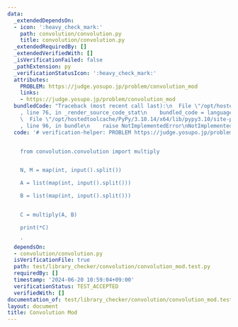 ```yaml
---
data:
  _extendedDependsOn:
  - icon: ':heavy_check_mark:'
    path: convolution/convolution.py
    title: convolution/convolution.py
  _extendedRequiredBy: []
  _extendedVerifiedWith: []
  _isVerificationFailed: false
  _pathExtension: py
  _verificationStatusIcon: ':heavy_check_mark:'
  attributes:
    PROBLEM: https://judge.yosupo.jp/problem/convolution_mod
    links:
    - https://judge.yosupo.jp/problem/convolution_mod
  bundledCode: "Traceback (most recent call last):\n  File \"/opt/hostedtoolcache/PyPy/3.10.14/x64/lib/pypy3.10/site-packages/onlinejudge_verify/documentation/build.py\"\
    , line 76, in _render_source_code_stat\n    bundled_code = language.bundle(\n\
    \  File \"/opt/hostedtoolcache/PyPy/3.10.14/x64/lib/pypy3.10/site-packages/onlinejudge_verify/languages/python.py\"\
    , line 96, in bundle\n    raise NotImplementedError\nNotImplementedError\n"
  code: '# verification-helper: PROBLEM https://judge.yosupo.jp/problem/convolution_mod


    from convolution.convolution import multiply


    N, M = map(int, input().split())

    A = list(map(int, input().split()))

    B = list(map(int, input().split()))


    C = multiply(A, B)

    print(*C)

    '
  dependsOn:
  - convolution/convolution.py
  isVerificationFile: true
  path: test/library_checker/convolution/convolution_mod.test.py
  requiredBy: []
  timestamp: '2024-06-20 10:59:04+09:00'
  verificationStatus: TEST_ACCEPTED
  verifiedWith: []
documentation_of: test/library_checker/convolution/convolution_mod.test.py
layout: document
title: Convolution Mod
---
```

